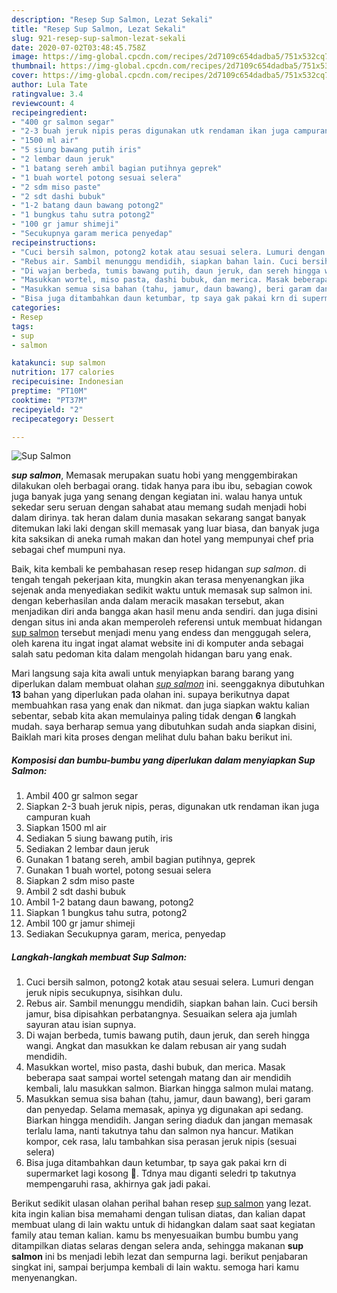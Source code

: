 ```yaml
---
description: "Resep Sup Salmon, Lezat Sekali"
title: "Resep Sup Salmon, Lezat Sekali"
slug: 921-resep-sup-salmon-lezat-sekali
date: 2020-07-02T03:48:45.758Z
image: https://img-global.cpcdn.com/recipes/2d7109c654dadba5/751x532cq70/sup-salmon-foto-resep-utama.jpg
thumbnail: https://img-global.cpcdn.com/recipes/2d7109c654dadba5/751x532cq70/sup-salmon-foto-resep-utama.jpg
cover: https://img-global.cpcdn.com/recipes/2d7109c654dadba5/751x532cq70/sup-salmon-foto-resep-utama.jpg
author: Lula Tate
ratingvalue: 3.4
reviewcount: 4
recipeingredient:
- "400 gr salmon segar"
- "2-3 buah jeruk nipis peras digunakan utk rendaman ikan juga campuran kuah"
- "1500 ml air"
- "5 siung bawang putih iris"
- "2 lembar daun jeruk"
- "1 batang sereh ambil bagian putihnya geprek"
- "1 buah wortel potong sesuai selera"
- "2 sdm miso paste"
- "2 sdt dashi bubuk"
- "1-2 batang daun bawang potong2"
- "1 bungkus tahu sutra potong2"
- "100 gr jamur shimeji"
- "Secukupnya garam merica penyedap"
recipeinstructions:
- "Cuci bersih salmon, potong2 kotak atau sesuai selera. Lumuri dengan jeruk nipis secukupnya, sisihkan dulu."
- "Rebus air. Sambil menunggu mendidih, siapkan bahan lain. Cuci bersih jamur, bisa dipisahkan perbatangnya. Sesuaikan selera aja jumlah sayuran atau isian supnya."
- "Di wajan berbeda, tumis bawang putih, daun jeruk, dan sereh hingga wangi. Angkat dan masukkan ke dalam rebusan air yang sudah mendidih."
- "Masukkan wortel, miso pasta, dashi bubuk, dan merica. Masak beberapa saat sampai wortel setengah matang dan air mendidih kembali, lalu masukkan salmon. Biarkan hingga salmon mulai matang."
- "Masukkan semua sisa bahan (tahu, jamur, daun bawang), beri garam dan penyedap. Selama memasak, apinya yg digunakan api sedang. Biarkan hingga mendidih. Jangan sering diaduk dan jangan memasak terlalu lama, nanti takutnya tahu dan salmon nya hancur. Matikan kompor, cek rasa, lalu tambahkan sisa perasan jeruk nipis (sesuai selera)"
- "Bisa juga ditambahkan daun ketumbar, tp saya gak pakai krn di supermarket lagi kosong 😬. Tdnya mau diganti seledri tp takutnya mempengaruhi rasa, akhirnya gak jadi pakai."
categories:
- Resep
tags:
- sup
- salmon

katakunci: sup salmon 
nutrition: 177 calories
recipecuisine: Indonesian
preptime: "PT10M"
cooktime: "PT37M"
recipeyield: "2"
recipecategory: Dessert

---
```



![Sup Salmon](https://img-global.cpcdn.com/recipes/2d7109c654dadba5/751x532cq70/sup-salmon-foto-resep-utama.jpg)

<b><i>sup salmon</i></b>, Memasak merupakan suatu hobi yang menggembirakan dilakukan oleh berbagai orang. tidak hanya para ibu ibu, sebagian cowok juga banyak juga yang senang dengan kegiatan ini. walau hanya untuk sekedar seru seruan dengan sahabat atau memang sudah menjadi hobi dalam dirinya. tak heran dalam dunia masakan sekarang sangat banyak ditemukan laki laki dengan skill memasak yang luar biasa, dan banyak juga kita saksikan di aneka rumah makan dan hotel yang mempunyai chef pria sebagai chef mumpuni nya.



Baik, kita kembali ke pembahasan resep resep hidangan <i>sup salmon</i>. di tengah tengah pekerjaan kita, mungkin akan terasa menyenangkan jika sejenak anda menyediakan sedikit waktu untuk memasak sup salmon ini. dengan keberhasilan anda dalam meracik masakan tersebut, akan menjadikan diri anda bangga akan hasil menu anda sendiri. dan juga disini dengan situs ini anda akan memperoleh referensi untuk membuat hidangan <u>sup salmon</u> tersebut menjadi menu yang endess dan menggugah selera, oleh karena itu ingat ingat alamat website ini di komputer anda sebagai salah satu pedoman kita dalam mengolah hidangan baru yang enak.


Mari langsung saja kita awali untuk menyiapkan barang barang yang diperlukan dalam membuat olahan <u><i>sup salmon</i></u> ini. seenggaknya dibutuhkan <b>13</b> bahan yang diperlukan pada olahan ini. supaya berikutnya dapat membuahkan rasa yang enak dan nikmat. dan juga siapkan waktu kalian sebentar, sebab kita akan memulainya paling tidak dengan <b>6</b> langkah mudah. saya berharap semua yang dibutuhkan sudah anda siapkan disini, Baiklah mari kita proses dengan melihat dulu bahan baku berikut ini.

<!--inarticleads1-->

##### Komposisi dan bumbu-bumbu yang diperlukan dalam menyiapkan Sup Salmon:

1. Ambil 400 gr salmon segar
1. Siapkan 2-3 buah jeruk nipis, peras, digunakan utk rendaman ikan juga campuran kuah
1. Siapkan 1500 ml air
1. Sediakan 5 siung bawang putih, iris
1. Sediakan 2 lembar daun jeruk
1. Gunakan 1 batang sereh, ambil bagian putihnya, geprek
1. Gunakan 1 buah wortel, potong sesuai selera
1. Siapkan 2 sdm miso paste
1. Ambil 2 sdt dashi bubuk
1. Ambil 1-2 batang daun bawang, potong2
1. Siapkan 1 bungkus tahu sutra, potong2
1. Ambil 100 gr jamur shimeji
1. Sediakan Secukupnya garam, merica, penyedap




<!--inarticleads2-->

##### Langkah-langkah membuat Sup Salmon:

1. Cuci bersih salmon, potong2 kotak atau sesuai selera. Lumuri dengan jeruk nipis secukupnya, sisihkan dulu.
1. Rebus air. Sambil menunggu mendidih, siapkan bahan lain. Cuci bersih jamur, bisa dipisahkan perbatangnya. Sesuaikan selera aja jumlah sayuran atau isian supnya.
1. Di wajan berbeda, tumis bawang putih, daun jeruk, dan sereh hingga wangi. Angkat dan masukkan ke dalam rebusan air yang sudah mendidih.
1. Masukkan wortel, miso pasta, dashi bubuk, dan merica. Masak beberapa saat sampai wortel setengah matang dan air mendidih kembali, lalu masukkan salmon. Biarkan hingga salmon mulai matang.
1. Masukkan semua sisa bahan (tahu, jamur, daun bawang), beri garam dan penyedap. Selama memasak, apinya yg digunakan api sedang. Biarkan hingga mendidih. Jangan sering diaduk dan jangan memasak terlalu lama, nanti takutnya tahu dan salmon nya hancur. Matikan kompor, cek rasa, lalu tambahkan sisa perasan jeruk nipis (sesuai selera)
1. Bisa juga ditambahkan daun ketumbar, tp saya gak pakai krn di supermarket lagi kosong 😬. Tdnya mau diganti seledri tp takutnya mempengaruhi rasa, akhirnya gak jadi pakai.




Berikut sedikit ulasan olahan perihal bahan resep <u>sup salmon</u> yang lezat. kita ingin kalian bisa memahami dengan tulisan diatas, dan kalian dapat membuat ulang di lain waktu untuk di hidangkan dalam saat saat kegiatan family atau teman kalian. kamu bs menyesuaikan bumbu bumbu yang ditampilkan diatas selaras dengan selera anda, sehingga makanan <b>sup salmon</b> ini bs menjadi lebih lezat dan sempurna lagi. berikut penjabaran singkat ini, sampai berjumpa kembali di lain waktu. semoga hari kamu menyenangkan.
